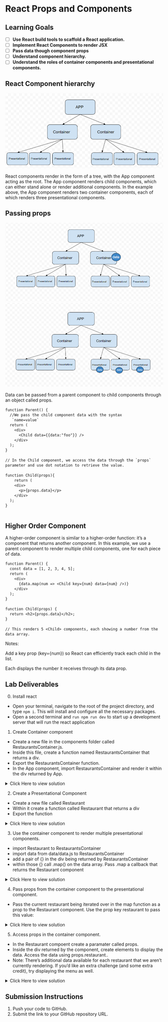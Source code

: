 # React Props and Components

## Learning Goals

- [ ] **Use React build tools to scaffold a React application.**
- [ ] **Implement React Components to render JSX**
- [ ] **Pass data though component props**
- [ ] **Understand component hierarchy.**
- [ ] **Understand the roles of container components and presentational components.**

## React Component hierarchy

![Component Hierarchy](./assets/components1.png)

React components render in the form of a tree, with the App component acting as the root. The App component renders child components, which can either stand alone or render additional components. In the example above, the App component renders two container components, each of which renders three presentational components.

## Passing props

![Component passing props Container](./assets/components3.png)
![Component passing props Presentational](./assets/components4.png)

Data can be passed from a parent component to child components through an object called props.

```
function Parent() {
  //We pass the child component data with the syntax
   `name=value`
  return (
    <div>
      <Child data={{data:"foo"}} />
    </div>
  );
}

// In the Child component, we access the data through the `props` parameter and use dot notation to retrieve the value.

function Child(props){
    return (
    <div>
      <p>{props.data}</p>
    </div>
  );
}


```

## Higher Order Component

A higher-order component is similar to a higher-order function: it’s a component that returns another component.
In this example, we use a parent component to render multiple child components, one for each piece of data.

```
function Parent() {
  const data = [1, 2, 3, 4, 5];
  return (
    <div>
      {data.map(num => <Child key={num} data={num} />)}
    </div>
  );
}

function Child(props) {
  return <h2>{props.data}</h2>;
}

// This renders 5 <Child> components, each showing a number from the data array.

```

Notes:

Add a key prop (key={num}) so React can efficiently track each child in the list.

Each <Child> displays the number it receives through its data prop.

## Lab Deliverables

0. Install react

- Open your terminal, navigate to the root of the project directory, and type `npm i`. This will install and configure all the necessary packages.
- Open a second terminal and `run npm run dev` to start up a development server that will run the react application

1. Create Container component

- Create a new file in the components folder called RestaurantsContainer.js.
- Inside this file, create a function named RestaurantsContainer that returns a div.
- Export the RestaurantsContainer function.
- In the App component, import RestaurantsContainer and render it within the div returned by App.

<details>
  <summary>Click Here to view solution</summary>

```

function RestaurantsContainer(props) {
  return (
    <div className="restaurantContainer">
    </div>
  );
}

export default RestaurantsContainer;


//In App.js
import RestaurantsContainer from "./components/RestaurantsContainer";
import "./App.css";

//App is the root of our application and where we load in our components.
function App() {
  return (
    <div className="App">
      <RestaurantsContainer/>
    </div>
  );
}

export default App;


```

</details>

2. Create a Presentational Component

- Create a new file called Restaurant
- Within it create a function called Restaurant that returns a div
- Export the function

<details>
  <summary>Click Here to view solution</summary>

```
function Restaurant() {
  return (
    <div className="restaurant">

    </div>
  );
}

export default Restaurant;


```

</details>

3. Use the container component to render multiple presentational components.

- import Restaurant to RestaurantsContainer
- import data from data/data.js to RestaurantsContainer
- add a pair of {} in the div being returned by RestaurantsContainer
- within those {} call .map() on the data array. Pass .map a callback that returns the Restaurant component

<details>
  <summary>Click Here to view solution</summary>

```
import { restaurants } from "./data/data.js";

import Restaurant from "./Restaurant";

function RestaurantsContainer() {
  return (
    <div className="restaurantContainer">
      {restaurants.map(restaurant => <Restaurant />)}
    </div>
  );
}

export default RestaurantsContainer;


```

</details>

4. Pass props from the container component to the presentational component.

- Pass the current restaurant being iterated over in the map function as a prop to the Restaurant component. Use the prop key restaurant to pass this value:

<details>
  <summary>Click Here to view solution</summary>

```
import { restaurants } from "./data/data.js";

import Restaurant from "./Restaurant";

//Containers are for behind the scenes logic
function RestaurantsContainer() {
  return (
    <div className="restaurantContainer">
      {restaurants.map(restaurant => <Restaurant key={restaurant.name} restaurant={restaurant} />)}
    </div>
  );
}

export default RestaurantsContainer;


```

</details>

5. Access props in the container component.

- In the Restaurant compoent create a paramater called props.
- Inside the div returned by the component, create elements to display the data. Access the data using props.restaurant.<dataKey>.
- Note: There’s additional data available for each restaurant that we aren’t currently rendering. If you’d like an extra challenge (and some extra credit), try displaying the menu as well.

<details>
  <summary>Click Here to view solution</summary>

```
function Restaurant(props) {

  return (
    <div className="restaurant">
      <img src={props.restaurant.image} alt={props.name} />
      <h2>{props.restaurant.name}</h2>
      <ul>
        <li>{props.restaurant.address}</li>
        <li>{props.restaurant.phone}</li>
        <li>{props.restaurant.cuisine}</li>
        <li>⭐ {props.restaurant.rating}</li>
      </ul>
    </div>
  );
}

export default Restaurant;



```

</details>

## Submission Instructions

1. Push your code to GitHub.
2. Submit the link to your GitHub repository URL.
